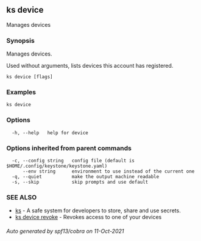 ## ks device

Manages devices

### Synopsis

Manages devices.

Used without arguments, lists devices this account has registered.


```
ks device [flags]
```

### Examples

```
ks device
```

### Options

```
  -h, --help   help for device
```

### Options inherited from parent commands

```
  -c, --config string   config file (default is $HOME/.config/keystone/keystone.yaml)
      --env string      environment to use instead of the current one
  -q, --quiet           make the output machine readable
  -s, --skip            skip prompts and use default
```

### SEE ALSO

* [ks](ks.md)	 - A safe system for developers to store, share and use secrets.
* [ks device revoke](ks_device_revoke.md)	 - Revokes access to one of your devices

###### Auto generated by spf13/cobra on 11-Oct-2021
